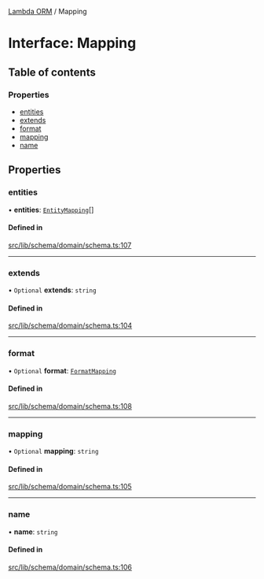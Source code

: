 [Lambda ORM](../README.md) / Mapping

# Interface: Mapping

## Table of contents

### Properties

- [entities](Mapping.md#entities)
- [extends](Mapping.md#extends)
- [format](Mapping.md#format)
- [mapping](Mapping.md#mapping)
- [name](Mapping.md#name)

## Properties

### entities

• **entities**: [`EntityMapping`](EntityMapping.md)[]

#### Defined in

[src/lib/schema/domain/schema.ts:107](https://github.com/FlavioLionelRita/lambdaorm/blob/b06d7548/src/lib/schema/domain/schema.ts#L107)

___

### extends

• `Optional` **extends**: `string`

#### Defined in

[src/lib/schema/domain/schema.ts:104](https://github.com/FlavioLionelRita/lambdaorm/blob/b06d7548/src/lib/schema/domain/schema.ts#L104)

___

### format

• `Optional` **format**: [`FormatMapping`](FormatMapping.md)

#### Defined in

[src/lib/schema/domain/schema.ts:108](https://github.com/FlavioLionelRita/lambdaorm/blob/b06d7548/src/lib/schema/domain/schema.ts#L108)

___

### mapping

• `Optional` **mapping**: `string`

#### Defined in

[src/lib/schema/domain/schema.ts:105](https://github.com/FlavioLionelRita/lambdaorm/blob/b06d7548/src/lib/schema/domain/schema.ts#L105)

___

### name

• **name**: `string`

#### Defined in

[src/lib/schema/domain/schema.ts:106](https://github.com/FlavioLionelRita/lambdaorm/blob/b06d7548/src/lib/schema/domain/schema.ts#L106)
